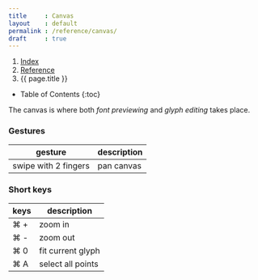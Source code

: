 ```yaml
---
title     : Canvas
layout    : default
permalink : /reference/canvas/
draft     : true
---
```


<nav aria-label="breadcrumb">
  <ol class="breadcrumb small">
    <li class="breadcrumb-item"><a href="{{ site.url }}">Index</a></li>
    <li class="breadcrumb-item"><a href="../../reference">Reference</a></li>
    <li class="breadcrumb-item active" aria-current="page">{{ page.title }}</li>
  </ol>
</nav>


* Table of Contents
{:toc}

The canvas is where both *font previewing* and *glyph editing* takes place.


### Gestures

| gesture              | description          |
|----------------------|----------------------|
| swipe with 2 fingers | pan canvas           |


### Short keys 

| keys | description          |
|------|----------------------|
| ⌘ +  | zoom in              |
| ⌘ -  | zoom out             |
| ⌘ 0  | fit current glyph    |
| ⌘ A  | select all points    |


<!--
Navigation
----------

The Fontra workspace and the UI in general are inspired by map applications such as Google Maps. Users can zoom in and out of the canvas using the same tools and gestures which are commonly used in map apps.

Zooming in and out is also possible with the usual keyboard shortcuts ⌘ + and ⌘ -, or with the mouse wheel or trackpad.



Glyph selection
---------------

Use the [pointer tool] to select / deselect glyphs.

Only one glyph can be selected at a time. Attributes of the glyph are loaded into the [glyph info panel](#) and into the [designspace panel](#).


Type preview
------------

The preview string can be edited in the [preview text panel]. 


Display options
---------------

#### Displaying other sources

...

#### Displaying a reference font

...

#### Light and dark color schemes

...

#### Full screen mode

...


Glyph editing
-------------

#### Activating editing mode

Double-click a glyph to activate the *editing mode* for that glyph. In place of a 'black' preview shape, you will now see an outline representation of the bézier contours with points and handles.

#### Measuring distances

Use the [measurement tool] to measure distances between points along the contour.

#### Editing contours and components

Use the [pointer tool] to select and move contours, segments points, handles, components.

Use the [pen tool] to draw new contours and add points to existing contours.

Fontra supports cubic and quadratic outlines. Quadratic outlines can be activated in the [options panel].

You can use the standard keyboard shortcuts ⌘ Z to undo the last actions, and ⇧ ⌘ Z to redo them.

<div class="alert alert-warning" role="alert" markdown='1'>
<i class="bi bi-exclamation-circle me-1"></i> Fontra does not have a *save* command – every change is saved!
{: .mb-0 }
</div>

#### Editing glyph metrics

The width of the glyph can be changed in the [glyph info panel].

<div class="alert alert-warning" role="alert" markdown='1'>
<i class="bi bi-exclamation-circle me-1"></i> It is currently not possible to change glyph margins interactively.
{: .mb-0 }
</div>

#### Editing glyph attributes

<div class="alert alert-warning" role="alert" markdown='1'>
<i class="bi bi-exclamation-circle me-1"></i> 
The name and unicode value of a glyph also cannot be changed.
{: .mb-0 }
</div>

#### Editing components

Component functions are available from the [contextual menu], for example creating new components or decomposing existing ones.

#### Editing anchors

<div class="alert alert-warning" role="alert" markdown='1'>
<i class="bi bi-exclamation-circle me-1"></i> Editing anchors is supported in Fontra yet. Existing anchors are not displayed.
{: .mb-0 }
</div>


#### Creating a new source for the current glyph

...


Designspace
-----------

#### Navigating through the designspace

When working with designspace, you can jump quickly from one source to another using the short keys ⌘ ↑ (previous source) and ⌘ ↓ (next source).



[preview text panel]: #
[glyph info panel]: # 
[designspace panel]: #
[options panel]: # 
[navigation tools]: #
[pointer tool]: #
[pen tool]: #
[measurement tool]: #
[contextual menu]: #

-->